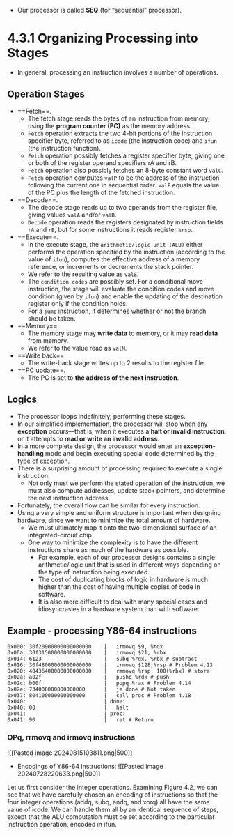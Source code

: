 * Our processor is called **SEQ** (for “sequential” processor).

# 4.3.1 Organizing Processing into Stages
* In general, processing an instruction involves a number of operations.
## Operation Stages
* ==Fetch==. 
	* The fetch stage reads the bytes of an instruction from memory, using the **program counter (PC)** as the memory address. 
	* `Fetch` operation extracts the two 4-bit portions of the instruction specifier byte, referred to as `icode` (the instruction code) and `ifun` (the instruction function). 
	* `Fetch` operation possibly fetches a register specifier byte, giving one or both of the register operand specifiers rA and rB. 
	* `Fetch` operation also possibly fetches an 8-byte constant word `valC`. 
	* `Fetch` operation computes `valP` to be the address of the instruction following the current one in sequential order. `valP` equals the value of the PC plus the length of the fetched instruction.
* ==Decode==. 
	* The decode stage reads up to two operands from the register file, giving values `valA` and/or `valB`. 
	* `Decode` operation reads the registers designated by instruction fields `rA` and `rB`, but for some instructions it reads register `%rsp`.
* ==Execute==. 
	* In the execute stage, the `arithmetic/logic unit (ALU)` either performs the operation specified by the instruction (according to the value of `ifun`), computes the effective address of a memory reference, or increments or decrements the stack pointer. 
	* We refer to the resulting value as `valE`. 
	* The `condition codes` are possibly set. For a conditional move instruction, the stage will evaluate the condition codes and move condition (given by `ifun`) and enable the updating of the destination register only if the condition holds. 
	* For a `jump` instruction, it determines whether or not the branch should be taken.
* ==Memory==. 
	* The memory stage may **write data** to memory, or it may **read data** from memory. 
	* We refer to the value read as `valM`.
* ==Write back==. 
	* The write-back stage writes up to 2 results to the register file.
* ==PC update==. 
	* The PC is set to **the address of the next instruction**.
## Logics
* The processor loops indefinitely, performing these stages. 
* In our simplified implementation, the processor will stop when any **exception** occurs—that is, when it executes a **halt or invalid instruction**, or it attempts to **read or write an invalid address**. 
* In a more complete design, the processor would enter an **exception-handling** mode and begin executing special code determined by the type of exception.
* There is a surprising amount of processing required to execute a single instruction. 
	* Not only must we perform the stated operation of the instruction, we must also compute addresses, update stack pointers, and determine the next instruction address. 
* Fortunately, the overall flow can be similar for every instruction.
* Using a very simple and uniform structure is important when designing hardware, since we want to minimize the total amount of hardware.
	* We must ultimately map it onto the two-dimensional surface of an integrated-circuit chip. 
	* One way to minimize the complexity is to have the different instructions share as much of the hardware as possible. 
		* For example, each of our processor designs contains a single arithmetic/logic unit that is used in different ways depending on the type of instruction being executed. 
		* The cost of duplicating blocks of logic in hardware is much higher than the cost of having multiple copies of code in software. 
		* It is also more difficult to deal with many special cases and idiosyncrasies in a hardware system than with software.

## Example - processing Y86-64 instructions
```
0x000: 30f20900000000000000    |   irmovq $9, %rdx
0x00a: 30f31500000000000000    |   irmovq $21, %rbx
0x014: 6123                    |   subq %rdx, %rbx # subtract
0x016: 30f48000000000000000    |   irmovq $128,%rsp # Problem 4.13
0x020: 40436400000000000000    |   rmmovq %rsp, 100(%rbx) # store
0x02a: a02f                    |   pushq %rdx # push
0x02c: b00f                    |   popq %rax # Problem 4.14
0x02e: 734000000000000000      |   je done # Not taken
0x037: 804100000000000000      |   call proc # Problem 4.18
0x040:                         | done:
0x040: 00                      |   halt
0x041:                         | proc:
0x041: 90                      |   ret # Return
```
### OPq, rrmovq and irmovq instructions
![[Pasted image 20240815103811.png|500]]
* Encodings of Y86-64 instructions:
	![[Pasted image 20240728220633.png|500]]







Let us first consider the integer operations. Examining Figure 4.2,
we can see that we have carefully chosen an encoding of instructions so that the
four integer operations (addq, subq, andq, and xorq) all have the same value of
icode. We can handle them all by an identical sequence of steps, except that the
ALU computation must be set according to the particular instruction operation,
encoded in ifun.